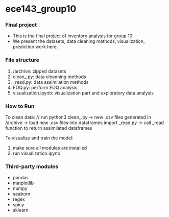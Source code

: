 # ece143_group10
### Final project
- This is the final project of inventory analysis for group 10
- We present the datasets, data cleaning methods, visualization, prediction work here.

### File structure
1. /archive: zipped datasets
2. clean_.py: data cleanning methods 
3. _read.py: data assimilation methods
4. EOQ.py: perform EOQ analysis
5. visualization.ipynb: visualization part and exploratory data analysis

### How to Run
To clean data: //
run python3 clean_.py -> new .csv files generated in /archive -> load new .csv files into dataframes
import _read.py -> call _read function to return assimilated dataframes

To visualize and train the model:
1. make sure all modules are installed
2. run visualization.ipynb

### Third-party modules
- pandas
- matplotlib
- numpy
- seaborn
- regex
- spicy
- sklearn
